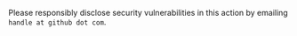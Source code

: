 Please responsibly disclose security vulnerabilities in this action by emailing `handle at github dot com`.
